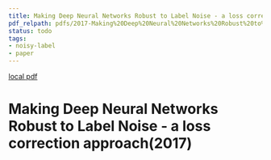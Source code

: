 ```yaml
---
title: Making Deep Neural Networks Robust to Label Noise - a loss correction approach(2017)
pdf_relpath: pdfs/2017-Making%20Deep%20Neural%20Networks%20Robust%20to%20Label%20Noise%20-%20a%20loss%20correction%20approach.pdf
status: todo
tags:
- noisy-label
- paper
---
```


[local pdf](../../../pdfs/2017-Making%20Deep%20Neural%20Networks%20Robust%20to%20Label%20Noise%20-%20a%20loss%20correction%20approach.pdf)

# Making Deep Neural Networks Robust to Label Noise - a loss correction approach(2017)
